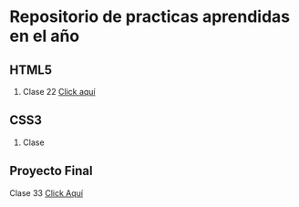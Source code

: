 # Repositorio de practicas aprendidas en el año
## HTML5
1. Clase 22 [Click aquí](https://github.com/TeacherJim/Salon-B/tree/main/Clase%2020)
## CSS3 
1. Clase

## Proyecto Final
Clase 33 [Click Aquí](https://github.com/TeacherJim/Salon-B/tree/main/Clase%2033%20XtraProject)

